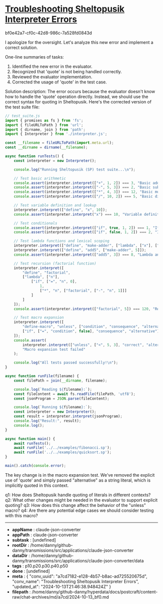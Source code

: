 # [Troubleshooting Sheltopusik Interpreter Errors](https://claude.ai/chat/a7cd7182-e128-4b57-b8ac-ad725520675d)

bf0e42a7-cf0c-42d8-986c-7a528fd0843d

 I apologize for the oversight. Let's analyze this new error and implement a correct solution.

One-line summaries of tasks:
1. Identified the new error in the evaluator.
2. Recognized that 'quote' is not being handled correctly.
3. Reviewed the evaluator implementation.
4. Corrected the usage of 'quote' in the test case.

Solution description:
The error occurs because the evaluator doesn't know how to handle the 'quote' operation directly. Instead, we should use the correct syntax for quoting in Sheltopusik. Here's the corrected version of the test suite file:

```javascript
// test_suite.js
import { promises as fs } from 'fs';
import { fileURLToPath } from 'url';
import { dirname, join } from 'path';
import { Interpreter } from './interpreter.js';

const __filename = fileURLToPath(import.meta.url);
const __dirname = dirname(__filename);

async function runTests() {
    const interpreter = new Interpreter();

    console.log("Running Sheltopusik (SP) test suite...\n");

    // Test basic arithmetic
    console.assert(interpreter.interpret(["+", 1, 2]) === 3, "Basic addition failed");
    console.assert(interpreter.interpret(["-", 5, 3]) === 2, "Basic subtraction failed");
    console.assert(interpreter.interpret(["*", 4, 3]) === 12, "Basic multiplication failed");
    console.assert(interpreter.interpret(["/", 10, 2]) === 5, "Basic division failed");

    // Test variable definition and lookup
    interpreter.interpret(["define", "x", 10]);
    console.assert(interpreter.interpret("x") === 10, "Variable definition and lookup failed");

    // Test conditionals
    console.assert(interpreter.interpret(["if", true, 1, 2]) === 1, "If true condition failed");
    console.assert(interpreter.interpret(["if", false, 1, 2]) === 2, "If false condition failed");

    // Test lambda functions and lexical scoping
    interpreter.interpret(["define", "make-adder", ["lambda", ["x"], ["lambda", ["y"], ["+", "x", "y"]]]]);
    interpreter.interpret(["define", "add5", ["make-adder", 5]]);
    console.assert(interpreter.interpret(["add5", 3]) === 8, "Lambda and lexical scoping test failed");

    // Test recursion (factorial function)
    interpreter.interpret([
        "define", "factorial",
        ["lambda", ["n"],
            ["if", ["=", "n", 0],
                1,
                ["*", "n", ["factorial", ["-", "n", 1]]]
            ]
        ]
    ]);
    console.assert(interpreter.interpret(["factorial", 5]) === 120, "Recursive factorial function failed");

    // Test macro expansion
    interpreter.interpret([
        "define-macro", "unless", ["condition", "consequence", "alternative"],
        ["if", ["=", "condition", false], "consequence", "alternative"]
    ]);
    console.assert(
        interpreter.interpret(["unless", ["<", 5, 3], "correct", "alternative"]) === "correct",
        "Macro expansion test failed"
    );

    console.log("All tests passed successfully!\n");
}

async function runFile(filename) {
    const filePath = join(__dirname, filename);

    console.log(`Reading ${filename}:`);
    const fileContent = await fs.readFile(filePath, 'utf8');
    const jsonProgram = JSON.parse(fileContent);

    console.log(`Running ${filename}:`);
    const interpreter = new Interpreter();
    const result = interpreter.interpret(jsonProgram);
    console.log("Result:", result);
    console.log();
}

async function main() {
    await runTests();
    await runFile('../../examples/fibonacci.sp');
    await runFile('../../examples/quicksort.sp');
}

main().catch(console.error);
```

The key change is in the macro expansion test. We've removed the explicit use of 'quote' and simply passed "alternative" as a string literal, which is implicitly quoted in this context.

q1: How does Sheltopusik handle quoting of literals in different contexts?
q2: What other changes might be needed in the evaluator to support explicit quoting?
q3: How does this change affect the behavior of the "unless" macro?
q4: Are there any potential edge cases we should consider testing with this macro?

---

* **appName** : claude-json-converter
* **appPath** : claude-json-converter
* **subtask** : [undefined]
* **rootDir** : /home/danny/github-danny/transmissions/src/applications/claude-json-converter
* **dataDir** : /home/danny/github-danny/transmissions/src/applications/claude-json-converter/data
* **tags** : p10.p20.p30.p40.p50
* **done** : [undefined]
* **meta** : {
  "conv_uuid": "a7cd7182-e128-4b57-b8ac-ad725520675d",
  "conv_name": "Troubleshooting Sheltopusik Interpreter Errors",
  "updated_at": "2024-10-13T21:46:38.948424Z"
}
* **filepath** : /home/danny/github-danny/hyperdata/docs/postcraft/content-raw/chat-archives/md/a7cd/2024-10-13_bf0.md